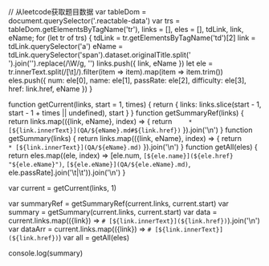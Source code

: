 // 从leetcode获取题目数据
var tableDom = document.querySelector('.reactable-data')
var trs = tableDom.getElementsByTagName('tr'), links = [], eles = [], tdLink, link, eName;
for (let tr of trs) {
	tdLink = tr.getElementsByTagName('td')[2]
	link = tdLink.querySelector('a')
	eName = tdLink.querySelector('span').dataset.originalTitle.split(' ').join('').replace(/\W/g, '')
	links.push({ link, eName })
	let ele = tr.innerText.split(/[\t]/).filter(item => item).map(item => item.trim())
	eles.push({ num: ele[0], name: ele[1], passRate: ele[2], difficulty: ele[3], href: link.href, eName })
}

function getCurrent(links, start = 1, times) {
	return {
		 links: links.slice(start - 1, start - 1 + times || undefined),
		 start
	}
}
function getSummaryRef(links) {
	return links.map(({link, eName}, index) => {
		return `	* [${link.innerText}](QA/${eName}.md#${link.href})`
	}).join('\n')
}
function getSummary(links) {
	return links.map(({link, eName}, index) => {
		return `	* [${link.innerText}](QA/${eName}.md)`
	}).join('\n')
}
function getAll(eles) {
	return eles.map((ele, index) => [ele.num, `[${ele.name}](${ele.href} "${ele.eName}")`, `[${ele.eName}](QA/${ele.eName}.md)`, ele.passRate].join('\t|\t')).join('\n')
}

var current = getCurrent(links, 1)

var summaryRef = getSummaryRef(current.links, current.start)
var summary = getSummary(current.links, current.start)
var data = current.links.map(({link}) => `# [${link.innerText}](${link.href})`).join('\n')
var dataArr = current.links.map(({link}) => `# [${link.innerText}](${link.href})`)
var all = getAll(eles)

console.log(summary)
